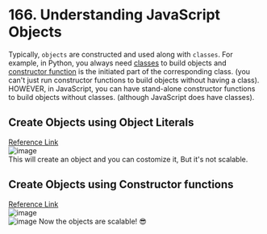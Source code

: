 # 166. Understanding JavaScript Objects
Typically, `objects` are constructed and used along with `classes`. For example, in Python, you always need [classes](https://www.w3schools.com/python/python_classes.asp) to build objects and [constructor function](https://www.geeksforgeeks.org/constructors-in-python/) is the initiated part of the corresponding class. (you can't just run constructor functions to build objects without having a class). <br>
HOWEVER, in JavaScript, you can have stand-alone constructor functions to build objects without classes. (although JavaScript does have classes).
## Create Objects using Object Literals
[Reference Link](https://www.w3schools.com/js/js_object_methods.asp)<br>
![image](https://user-images.githubusercontent.com/98670879/219796503-ddf0c4fc-e9a0-41b0-bc24-be3247633832.png)<br>
This will create an object and you can costomize it, But it's not scalable.
## Create Objects using Constructor functions
[Reference Link](https://www.w3schools.com/js/js_object_constructors.asp)<br>
![image](https://user-images.githubusercontent.com/98670879/219797000-6e397bb3-a02c-47de-8ad3-b40c80a23421.png)<br>
![image](https://user-images.githubusercontent.com/98670879/219798919-fe1c874a-e263-4043-90d1-db38a2714989.png)
Now the objects are scalable! 😎

